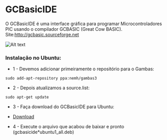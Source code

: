 GCBasicIDE
==========

O GCBasicIDE é uma interface gráfica para programar Microcontroladores PIC usando o compilador GCBASIC (Great Cow BASIC). Site:http://gcbasic.sourceforge.net

![Alt text](https://cloud.githubusercontent.com/assets/8314709/3802606/1dd01828-1c11-11e4-9072-fe39225b0602.png)


### Instalação no Ubuntu:


* 1 - Devemos adicionar primeiramente o repositório para o Gambas:
<pre><code>sudo add-apt-repository ppa:nemh/gambas3</code></pre>

* 2 - Depois atualizamos a source.list:
<pre><code>sudo apt-get update</code></pre>

* 3 - Faça download do GCBasicIDE para Ubuntu:
 * [Download](https://github.com/GCBasicIDE/GCBasicIDE/blob/master/ubuntu/gcbasicide_0.0.168-0ubuntu1_all.deb)

* 4 - Execute o arquivo que acabou de baixar e pronto (gcbasicide*ubuntu1_all.deb)
